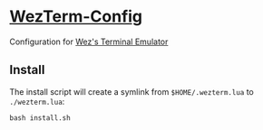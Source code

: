 # [WezTerm-Config](https://wezfurlong.org/wezterm/config/files.html)

Configuration for [Wez's Terminal Emulator](https://wezfurlong.org/wezterm/index.html)

## Install

The install script will create a symlink from `$HOME/.wezterm.lua` to `./wezterm.lua`:
``` console
bash install.sh
```

